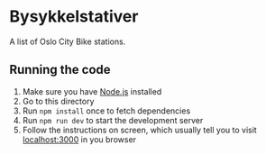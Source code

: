 # Bysykkelstativer

A list of Oslo City Bike stations.

## Running the code

1. Make sure you have [Node.js](https://nodejs.org/) installed
2. Go to this directory
3. Run `npm install` once to fetch dependencies
4. Run `npm run dev` to start the development server
5. Follow the instructions on screen, which usually tell you to visit [localhost:3000](http://localhost:3000/) in you browser
